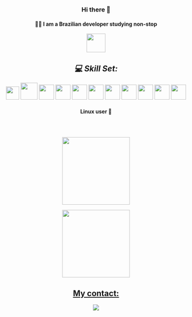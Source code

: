 
<div align='center'>

### Hi there 👋

#### 👨‍💻 I am a Brazilian developer studying non-stop<br><br>   <img height="50em" align="center" src="https://static.imasters.com.br/wp-content/uploads/2015/11/4_Progresso4.gif">

</div>

<div align='center'>

##  *💻 Skill Set:*
   <img width="35px" src="https://cdn.jsdelivr.net/gh/devicons/devicon/icons/html5/html5-plain.svg" />
   <img width="45px" src="https://cdn.jsdelivr.net/gh/devicons/devicon/icons/css3/css3-original-wordmark.svg"/>
   <img width="40px" src="https://cdn.jsdelivr.net/gh/devicons/devicon/icons/python/python-original-wordmark.svg"/> 
   <img width="40px" src="https://cdn.jsdelivr.net/gh/devicons/devicon/icons/javascript/javascript-original.svg"/>
   <img width="40px" src="https://cdn.jsdelivr.net/gh/devicons/devicon/icons/react/react-original.svg" />
   <img width="40px" src="https://cdn.jsdelivr.net/gh/devicons/devicon/icons/nextjs/nextjs-original-wordmark.svg"/>
   <img width="40px" src="https://cdn.jsdelivr.net/gh/devicons/devicon/icons/docker/docker-plain-wordmark.svg" />
   <img width="40px" src="https://cdn-icons-png.flaticon.com/512/919/919837.png"/>
   <img width="40px" src="https://cdn.jsdelivr.net/gh/devicons/devicon/icons/jest/jest-plain.svg" />
   <img width="40px" src="https://cdn.jsdelivr.net/gh/devicons/devicon/icons/typescript/typescript-original.svg" />
   <img width="40px"src="https://cdn.jsdelivr.net/gh/devicons/devicon/icons/tailwindcss/tailwindcss-original-wordmark.svg" />
          

#### Linux user :penguin:
</div>

<div>
   
   ##
   
</div><br>
<div align="center">
   
  <a href="https://github.com/higordevv">
     
  <img align='center' height="180em" src="https://github-readme-stats.vercel.app/api?username=higordevv&show_icons=true&theme=blue-green&include_all_commits=true&count_private=true"/><br>
     
  <img align="center" height="180em" src="https://github-readme-stats.vercel.app/api/top-langs/?username=higordevv&layout=compact&langs_count=7&theme=blue-green"/>
     
</div>

<div align="center"> 
   
##  My contact:  
   
   <a href='https://t.me/higorkk'><img src='https://img.shields.io/badge/Telegram-2CA5E0?style=for-the-badge&logo=telegram&logoColor=white'></a>
   </div>










          
